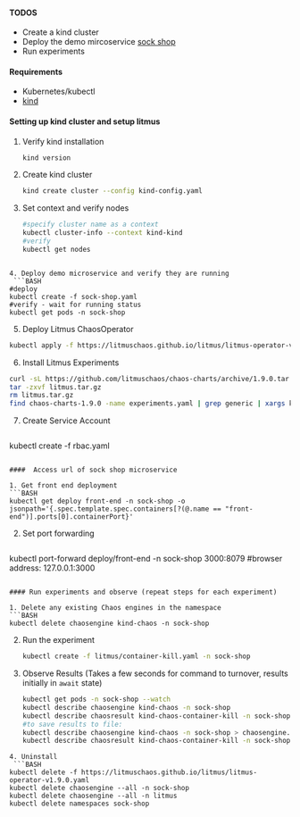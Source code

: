 #### TODOS
 - Create a kind cluster
 - Deploy the demo mircoservice [sock shop](https://github.com/microservices-demo/microservices-demo)
 - Run experiments

#### Requirements
- Kubernetes/kubectl  
- [kind](https://kind.sigs.k8s.io/docs/user/quick-start/)

#### Setting up kind cluster and setup litmus

1. Verify kind installation
    ```BASH
    kind version
    ```
2. Create kind cluster
   ```BASH
   kind create cluster --config kind-config.yaml 
   ```
3. Set context and verify nodes
   ```BASH
   #specify cluster name as a context
   kubectl cluster-info --context kind-kind
   #verify
   kubectl get nodes
  ```

4. Deploy demo microservice and verify they are running 
   ```BASH
  #deploy
  kubectl create -f sock-shop.yaml
  #verify - wait for running status
  kubectl get pods -n sock-shop
  ```
5. Deploy Litmus ChaosOperator
  ```BASH
  kubectl apply -f https://litmuschaos.github.io/litmus/litmus-operator-v1.9.0.yaml
  ```
6. Install Litmus Experiments 
  ```BASH
  curl -sL https://github.com/litmuschaos/chaos-charts/archive/1.9.0.tar.gz -o litmus.tar.gz
  tar -zxvf litmus.tar.gz
  rm litmus.tar.gz
  find chaos-charts-1.9.0 -name experiments.yaml | grep generic | xargs kubectl apply -n sock-shop -f
  ```
7. Create Service Account
   ```BASH
  kubectl create -f rbac.yaml
   ```

####  Access url of sock shop microservice

1. Get front end deployment
   ```BASH
   kubectl get deploy front-end -n sock-shop -o jsonpath='{.spec.template.spec.containers[?(@.name == "front-end")].ports[0].containerPort}'
  ```

2. Set port forwarding 
   ```BASH
  kubectl port-forward deploy/front-end -n sock-shop 3000:8079
  #browser address: 127.0.0.1:3000
  ```

#### Run experiments and observe (repeat steps for each experiment)

1. Delete any existing Chaos engines in the namespace
  ```BASH
  kubectl delete chaosengine kind-chaos -n sock-shop
  ```

2. Run the experiment 
   ```BASH
   kubectl create -f litmus/container-kill.yaml -n sock-shop
   ```
3. Observe Results (Takes a few seconds for command to turnover, results initially in `await` state)
   ```BASH
   kubectl get pods -n sock-shop --watch
   kubectl describe chaosengine kind-chaos -n sock-shop
   kubectl describe chaosresult kind-chaos-container-kill -n sock-shop
   #to save results to file: 
   kubectl describe chaosengine kind-chaos -n sock-shop > chaosengine.txt
   kubectl describe chaosresult kind-chaos-container-kill -n sock-shop > chaosresult.txt
  ```
4. Uninstall
   ```BASH
  kubectl delete -f https://litmuschaos.github.io/litmus/litmus-operator-v1.9.0.yaml
  kubectl delete chaosengine --all -n sock-shop
  kubectl delete chaosengine --all -n litmus
  kubectl delete namespaces sock-shop
  ```


